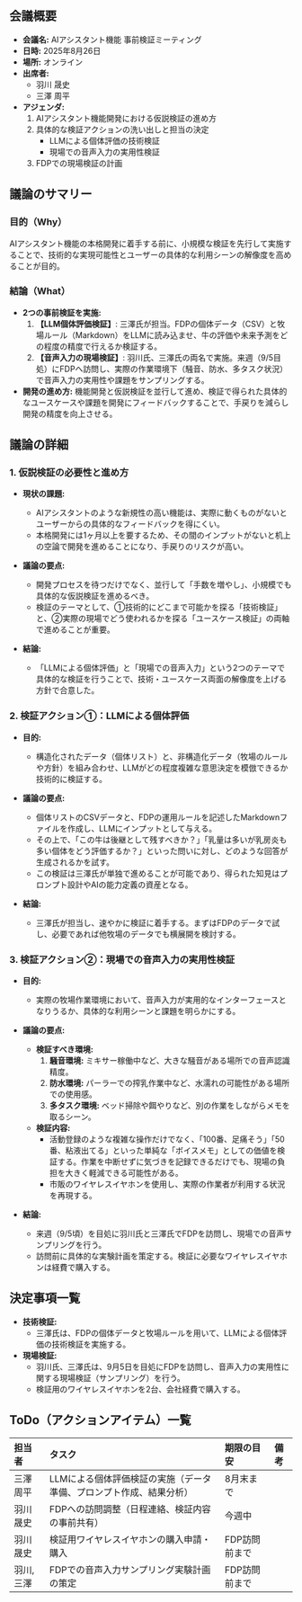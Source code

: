 ## 会議概要

*   **会議名:** AIアシスタント機能 事前検証ミーティング
*   **日時:** 2025年8月26日
*   **場所:** オンライン
*   **出席者:**
    *   羽川 晟史
    *   三澤 周平
*   **アジェンダ:**
    1.  AIアシスタント機能開発における仮説検証の進め方
    2.  具体的な検証アクションの洗い出しと担当の決定
        *   LLMによる個体評価の技術検証
        *   現場での音声入力の実用性検証
    3.  FDPでの現場検証の計画

## 議論のサマリー

### 目的（Why）

AIアシスタント機能の本格開発に着手する前に、小規模な検証を先行して実施することで、技術的な実現可能性とユーザーの具体的な利用シーンの解像度を高めることが目的。

### 結論（What）

*   **2つの事前検証を実施:**
    1.  **【LLM個体評価検証】**: 三澤氏が担当。FDPの個体データ（CSV）と牧場ルール（Markdown）をLLMに読み込ませ、牛の評価や未来予測をどの程度の精度で行えるか検証する。
    2.  **【音声入力の現場検証】**: 羽川氏、三澤氏の両名で実施。来週（9/5目処）にFDPへ訪問し、実際の作業環境下（騒音、防水、多タスク状況）で音声入力の実用性や課題をサンプリングする。
*   **開発の進め方:** 機能開発と仮説検証を並行して進め、検証で得られた具体的なユースケースや課題を開発にフィードバックすることで、手戻りを減らし開発の精度を向上させる。

## 議論の詳細

### 1. 仮説検証の必要性と進め方

*   **現状の課題:**
    *   AIアシスタントのような新規性の高い機能は、実際に動くものがないとユーザーからの具体的なフィードバックを得にくい。
    *   本格開発には1ヶ月以上を要するため、その間のインプットがないと机上の空論で開発を進めることになり、手戻りのリスクが高い。

*   **議論の要点:**
    *   開発プロセスを待つだけでなく、並行して「手数を増やし」、小規模でも具体的な仮説検証を進めるべき。
    *   検証のテーマとして、①技術的にどこまで可能かを探る「技術検証」と、②実際の現場でどう使われるかを探る「ユースケース検証」の両軸で進めることが重要。

*   **結論:**
    *   「LLMによる個体評価」と「現場での音声入力」という2つのテーマで具体的な検証を行うことで、技術・ユースケース両面の解像度を上げる方針で合意した。

### 2. 検証アクション①：LLMによる個体評価

*   **目的:**
    *   構造化されたデータ（個体リスト）と、非構造化データ（牧場のルールや方針）を組み合わせ、LLMがどの程度複雑な意思決定を模倣できるか技術的に検証する。

*   **議論の要点:**
    *   個体リストのCSVデータと、FDPの運用ルールを記述したMarkdownファイルを作成し、LLMにインプットとして与える。
    *   その上で、「この牛は後継として残すべきか？」「乳量は多いが乳房炎も多い個体をどう評価するか？」といった問いに対し、どのような回答が生成されるかを試す。
    *   この検証は三澤氏が単独で進めることが可能であり、得られた知見はプロンプト設計やAIの能力定義の資産となる。

*   **結論:**
    *   三澤氏が担当し、速やかに検証に着手する。まずはFDPのデータで試し、必要であれば他牧場のデータでも横展開を検討する。

### 3. 検証アクション②：現場での音声入力の実用性検証

*   **目的:**
    *   実際の牧場作業環境において、音声入力が実用的なインターフェースとなりうるか、具体的な利用シーンと課題を明らかにする。

*   **議論の要点:**
    *   **検証すべき環境:**
        1.  **騒音環境:** ミキサー稼働中など、大きな騒音がある場所での音声認識精度。
        2.  **防水環境:** パーラーでの搾乳作業中など、水濡れの可能性がある場所での使用感。
        3.  **多タスク環境:** ベッド掃除や餌やりなど、別の作業をしながらメモを取るシーン。
    *   **検証内容:**
        *   活動登録のような複雑な操作だけでなく、「100番、足痛そう」「50番、粘液出てる」といった単純な「ボイスメモ」としての価値を検証する。作業を中断せずに気づきを記録できるだけでも、現場の負担を大きく軽減できる可能性がある。
        *   市販のワイヤレスイヤホンを使用し、実際の作業者が利用する状況を再現する。

*   **結論:**
    *   来週（9/5頃）を目処に羽川氏と三澤氏でFDPを訪問し、現場での音声サンプリングを行う。
    *   訪問前に具体的な実験計画を策定する。検証に必要なワイヤレスイヤホンは経費で購入する。

## 決定事項一覧

*   **技術検証:**
    *   三澤氏は、FDPの個体データと牧場ルールを用いて、LLMによる個体評価の技術検証を実施する。
*   **現場検証:**
    *   羽川氏、三澤氏は、9月5日を目処にFDPを訪問し、音声入力の実用性に関する現場検証（サンプリング）を行う。
    *   検証用のワイヤレスイヤホンを2台、会社経費で購入する。

## ToDo（アクションアイテム）一覧

| 担当者 | タスク | 期限の目安 | 備考 |
| :--- | :--- | :--- | :--- |
| 三澤 周平 | LLMによる個体評価検証の実施（データ準備、プロンプト作成、結果分析） | 8月末まで | |
| 羽川 晟史 | FDPへの訪問調整（日程連絡、検証内容の事前共有） | 今週中 | |
| 羽川 晟史 | 検証用ワイヤレスイヤホンの購入申請・購入 | FDP訪問前まで | |
| 羽川, 三澤 | FDPでの音声入力サンプリング実験計画の策定 | FDP訪問前まで | |
